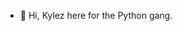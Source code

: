 - 👋 Hi, Kylez here for the Python gang.

<!---
ky1ez/ky1ez is a ✨ special ✨ repository because its `README.md` (this file) appears on your GitHub profile.
You can click the Preview link to take a look at your changes.
--->
